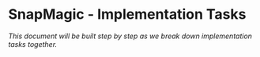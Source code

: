 # SnapMagic - Implementation Tasks

*This document will be built step by step as we break down implementation tasks together.*